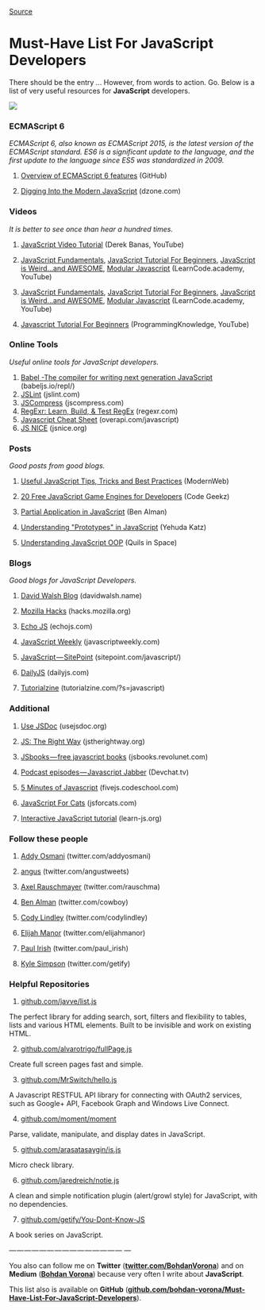 [Source](https://medium.com/@BohdanVorona/must-have-list-for-javascript-developers-6b3d7c54018f "Permalink to Must-Have List For JavaScript Developers — Medium")

# Must-Have List For JavaScript Developers

There should be the entry … However, from words to action. Go. Below is a list of very useful resources for **JavaScript** developers.

![][1]

### ECMAScript 6

_ECMAScript 6, also known as ECMAScript 2015, is the latest version of the ECMAScript standard. ES6 is a significant update to the language, and the first update to the language since ES5 was standardized in 2009._

1. [Overview of ECMAScript 6 features][2] (GitHub)

2. [Digging Into the Modern JavaScript][3] (dzone.com)

### Videos

_It is better to see once than hear a hundred times._

1. [JavaScript Video Tutorial][4] (Derek Banas, YouTube)

2. [JavaScript Fundamentals][5], [JavaScript Tutorial For Beginners][6], [JavaScript is Weird…and AWESOME][7], [Modular Javascript][8] (LearnCode.academy, YouTube)

3. [JavaScript Fundamentals][5], [JavaScript Tutorial For Beginners][6], [JavaScript is Weird…and AWESOME][7], [Modular Javascript][8] (LearnCode.academy, YouTube)

4. [Javascript Tutorial For Beginners][9] (ProgrammingKnowledge, YouTube)

### Online Tools

_Useful online tools for JavaScript developers._

1. [Babel -The compiler for writing next generation JavaScript][10] (babeljs.io/repl/)
2. [JSLint][11] (jslint.com)
3. [JSCompress][12] (jscompress.com)
4. [RegExr: Learn, Build, & Test RegEx][13] (regexr.com)
5. [Javascript Cheat Sheet][14] (overapi.com/javascript)
6. [JS NICE][15] (jsnice.org)

### Posts

_Good posts from good blogs._

1. [Useful JavaScript Tips, Tricks and Best Practices][16] (ModernWeb)

2. [20 Free JavaScript Game Engines for Developers][17] (Code Geekz)

3. [Partial Application in JavaScript][18] (Ben Alman)

4. [Understanding "Prototypes" in JavaScript][19] (Yehuda Katz)

5. [Understanding JavaScript OOP][20] (Quils in Space)

### Blogs

_Good blogs for JavaScript Developers._

1. [David Walsh Blog][21] (davidwalsh.name)

2. [Mozilla Hacks][22] (hacks.mozilla.org)

3. [Echo JS][23] (echojs.com)

4. [JavaScript Weekly][24] (javascriptweekly.com)

5. [JavaScript — SitePoint][25] (sitepoint.com/javascript/)

6. [DailyJS][26] (dailyjs.com)

7. [Tutorialzine][27] (tutorialzine.com/?s=javascript)

### Additional

1. [Use JSDoc][28] (usejsdoc.org)

2. [JS: The Right Way][29] (jstherightway.org)

3. [JSbooks — free javascript books][30] (jsbooks.revolunet.com)

4. [Podcast episodes — Javascript Jabber][31] (Devchat.tv)

5. [5 Minutes of Javascript][32] (fivejs.codeschool.com)

6. [JavaScript For Cats][33] (jsforcats.com)

7. [Interactive JavaScript tutorial][34] (learn-js.org)

### Follow these people

1. [Addy Osmani][35] (twitter.com/addyosmani)

2. [angus][36] (twitter.com/angustweets)

3. [Axel Rauschmayer][37] (twitter.com/rauschma)

4. [Ben Alman][38] (twitter.com/cowboy)

5. [Cody Lindley][39] (twitter.com/codylindley)

6. [Elijah Manor][40] (twitter.com/elijahmanor)

7. [Paul Irish][41] (twitter.com/paul_irish)

8. [Kyle Simpson][42] (twitter.com/getify)

### Helpful Repositories

1. [github.com/javve/list.js][43]

The perfect library for adding search, sort, filters and flexibility to tables, lists and various HTML elements. Built to be invisible and work on existing HTML.

2. [github.com/alvarotrigo/fullPage.js][44]

Create full screen pages fast and simple.

3. [github.com/MrSwitch/hello.js][45]

A Javascript RESTFUL API library for connecting with OAuth2 services, such as Google+ API, Facebook Graph and Windows Live Connect.

4. [github.com/moment/moment][46]

Parse, validate, manipulate, and display dates in JavaScript.

5. [github.com/arasatasaygin/is.js][47]

Micro check library.

6. [github.com/jaredreich/notie.js][48]

A clean and simple notification plugin (alert/growl style) for JavaScript, with no dependencies.

7. [github.com/getify/You-Dont-Know-JS][49]

A book series on JavaScript.

— — — — — — — — — — — — — — — —

You also can follow me on **Twitter** ([**twitter.com/BohdanVorona**][50]) and on **Medium** ([**Bohdan Vorona**][51]) because very often I write about **JavaScript**.

This list also is available on **GitHub** ([**github.com/bohdan-vorona/Must-Have-List-For-JavaScript-Developers**][52]).

[1]: https://cdn-images-1.medium.com/max/800/1*Jp_HlWfzS_r-jMh8m1D7LQ.png
[2]: https://github.com/lukehoban/es6features
[3]: https://dzone.com/articles/digging-into-the-modern-javascript
[4]: https://www.youtube.com/playlist?list=PLBA965A22D89CF13B
[5]: https://www.youtube.com/playlist?list=PLoYCgNOIyGACTDHuZtn0qoBdpzV9c327V
[6]: https://www.youtube.com/playlist?list=PLoYCgNOIyGACnrXwo5HMCfOH9VT05znGv
[7]: https://www.youtube.com/playlist?list=PLoYCgNOIyGABI011EYc-avPOsk1YsMUe_
[8]: https://www.youtube.com/playlist?list=PLoYCgNOIyGABs-wDaaxChu82q_xQgUb4f
[9]: https://www.youtube.com/playlist?list=PLS1QulWo1RIZ4erAYe3k8zWA5jAu72mVa
[10]: https://babeljs.io/repl/
[11]: http://www.jslint.com/
[12]: http://jscompress.com/
[13]: http://www.regexr.com/
[14]: http://overapi.com/javascript
[15]: http://jsnice.org/
[16]: http://modernweb.com/2013/12/23/45-useful-javascript-tips-tricks-and-best-practices/
[17]: https://codegeekz.com/free-javascript-game-engines/
[18]: http://benalman.com/news/2012/09/partial-application-in-javascript/
[19]: http://yehudakatz.com/2011/08/12/understanding-prototypes-in-javascript/
[20]: http://robotlolita.me/2011/10/09/understanding-javascript-oop.html
[21]: https://davidwalsh.name/
[22]: https://hacks.mozilla.org/
[23]: http://www.echojs.com/
[24]: http://javascriptweekly.com/
[25]: http://www.sitepoint.com/javascript/
[26]: http://dailyjs.com/
[27]: http://tutorialzine.com/?s=javascript
[28]: http://usejsdoc.org/
[29]: http://jstherightway.org/
[30]: http://jsbooks.revolunet.com/
[31]: https://devchat.tv/js-jabber/
[32]: https://fivejs.codeschool.com/
[33]: http://jsforcats.com/
[34]: http://www.learn-js.org/
[35]: https://twitter.com/addyosmani
[36]: https://twitter.com/angustweets
[37]: https://twitter.com/rauschma
[38]: https://twitter.com/cowboy
[39]: https://twitter.com/codylindley
[40]: https://twitter.com/elijahmanor
[41]: https://twitter.com/paul_irish
[42]: https://twitter.com/getify
[43]: https://github.com/javve/list.js
[44]: https://github.com/alvarotrigo/fullPage.js
[45]: https://github.com/MrSwitch/hello.js
[46]: https://github.com/moment/moment
[47]: https://github.com/arasatasaygin/is.js
[48]: https://github.com/jaredreich/notie.js
[49]: https://github.com/getify/You-Dont-Know-JS
[50]: https://twitter.com/BohdanVorona
[51]: https://medium.com/u/24321a7f0fda
[52]: https://github.com/bohdan-vorona/Must-Have-List-For-JavaScript-Developers
  
